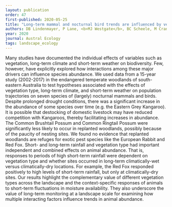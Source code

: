 ```yaml
---
layout: publication
order: 47
first-published: 2020-05-25
title: "Long-term mammal and nocturnal bird trends are influenced by vegetation type, weather and climate in temperate woodlands."
authors: DB Lindenmayer, P Lane, <b>MJ Westgate</b>, BC Scheele, M Crane, D Florance, C Crane, D Smith
year: 2020
journal: Austral Ecology
tags: landscape_ecology
---
```

Many studies have documented the individual effects of variables such as vegetation, long-term climate and short-term weather on biodiversity. Few, however, have explicitly explored how interactions among these major drivers can influence species abundance. We used data from a 15-year study (2002-2017) in the endangered temperate woodlands of south-eastern Australia to test hypotheses associated with the effects of vegetation type, long-term climate, and short-term weather on population trajectories on seven species of (largely) nocturnal mammals and birds. Despite prolonged drought conditions, there was a significant increase in the abundance of some species over time (e.g. the Eastern Grey Kangaroo). It is possible that destocking of domestic livestock may have reduced competition with Kangaroos, thereby facilitating increases in abundance. The Common Brushtail Possum and Common Ringtail Possum were significantly less likely to occur in replanted woodlands, possibly because of the paucity of nesting sites. We found no evidence that replanted woodlands are refuges for exotic pest species like the European Rabbit and Red Fox. Short- and long-term rainfall and vegetation type had important independent and combined effects on animal abundance. That is, responses to periods of high short-term rainfall were dependent on vegetation type and whether sites occurred in long-term climatically-wet versus climatically-dry locations. For example, the Red Fox responded positively to high levels of short-term rainfall, but only at climatically-dry sites. Our results highlight the complementary value of different vegetation types across the landscape and the context-specific responses of animals to short-term fluctuations in moisture availability. They also underscore the value of long-term monitoring at a landscape scale for examining how multiple interacting factors influence trends in animal abundance.